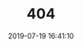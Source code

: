 ---
title: 404
date: 2019-07-19 16:41:10
type: "404"
layout: "404"
description: "这里什么都没有，或许我们可以霍霍一下"
---